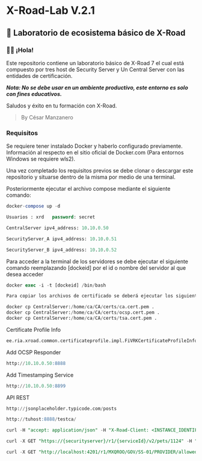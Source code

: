 # **X-Road-Lab V.2.1**

## :test_tube: Laboratorio de ecosistema básico de X-Road

### :raising_hand_man: ¡Hola!

Este repositorio contiene un laboratorio básico de X-Road 7 el cual está compuesto por tres host de Security Server y Un Central Server con las entidades de certificación.

***Nota: No se debe usar en un ambiente productivo, este entorno es solo con fines educativos.***

Saludos y éxito en tu formación con X-Road.
>By César Manzanero

### Requisitos

Se requiere tener instalado Docker y haberlo configurado previamente. Información al respecto en el sitio oficial de Docker.com (Para entornos Windows se requiere wls2).

Una vez completado los requisitos previos se debe clonar o descargar este repositorio y situarse dentro de la misma por medio de una terminal.

Posteriormente ejecutar el archivo compose mediante el siguiente comando:
 ```sql
docker-compose up -d

Usuarios : xrd   password: secret  

CentralServer ipv4_address: 10.10.0.50

SecurityServer_A ipv4_address: 10.10.0.51

SecurityServer_B ipv4_address: 10.10.0.52

 ```
 Para acceder a la terminal de los servidores se debe ejecutar el siguiente comando reemplazando [dockeid] por el id o nombre del servidor al que desea acceder
  ```sql
docker exec -i -t [dockeid] /bin/bash 

Para copiar los archivos de certificado se deberá ejecutar los siguientes comandos 

docker cp CentralServer:/home/ca/CA/certs/ca.cert.pem .
docker cp CentralServer:/home/ca/CA/certs/ocsp.cert.pem .
docker cp CentralServer:/home/ca/CA/certs/tsa.cert.pem .
 ```
 Certificate Profile Info
```sql
ee.ria.xroad.common.certificateprofile.impl.FiVRKCertificateProfileInfoProvider
 ```
Add OCSP Responder 
```sql
http://10.10.0.50:8888
 ```
Add Timestamping Service 
```sql
http://10.10.0.50:8899
 ```
API REST
```sql
http://jsonplaceholder.typicode.com/posts

http://tuhost:8888/testca/

curl -H "accept: application/json" -H "X-Road-Client: <INSTANCE_IDENTIFIER>/<MEMBER_CLASS>/<MEMBER_CODE>/<SUBSYSTEM_CODE>" "http://{SECURITYSERVER}/r1/<INSTANCE_IDENTIFIER>/<MEMBER_CLASS>/<MEMBER_CODE>/<SUBSYSTEM_CODE>/listMethods" -k

curl -X GET "https://{securityserver}/r1/{serviceId}/v2/pets/1124" -H "accept: application/json" -H "X-Road-Client: {client}"

curl -X GET "http://localhost:4201/r1/MXQROO/GOV/SS-01/PROVIDER/allowedMethods" -H "accept: application/json" -H "X-Road-Client: MXQROO/GOV/SS-02/CONSUMER"
 ```
